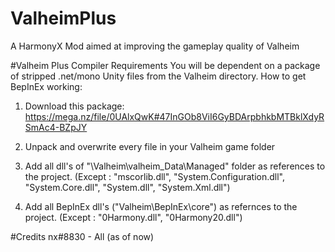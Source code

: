 # ValheimPlus
A HarmonyX Mod aimed at improving the gameplay quality of Valheim


#Valheim Plus Compiler Requirements
You will be dependent on a package of stripped .net/mono Unity files from the Valheim directory.
How to get BepInEx working:
1. Download this package:
https://mega.nz/file/0UAlxQwK#47InGOb8ViI6GyBDArpbhkbMTBklXdyRSmAc4-BZpJY

2. Unpack and overwrite every file in your Valheim game folder

3. Add all dll's of "\Valheim\valheim_Data\Managed" folder as references to the project.
(Except : "mscorlib.dll", "System.Configuration.dll", "System.Core.dll", "System.dll", "System.Xml.dll")

4. Add all BepInEx dll's ("Valheim\BepInEx\core") as refernces to the project.
(Except : "0Harmony.dll", "0Harmony20.dll")


#Credits
nx#8830 - All (as of now)
